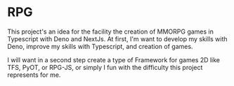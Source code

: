 # RPG

This project's an idea for the facility the creation of MMORPG games in Typescript with Deno and NextJs. At first, I'm want to develop my skills with Deno, improve my skills with Typescript, and creation of games.

I will want in a second step create a type of Framework for games 2D like TFS, PyOT, or RPG-JS, or simply I fun with the difficulty this project represents for me.
